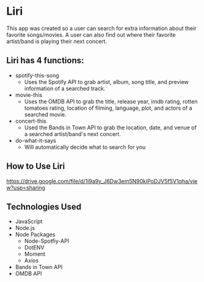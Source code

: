 # Liri

This app was created so a user can search for extra information about their favorite songs/movies. A user can also find out where their favorite artist/band is playing their next concert. 

## Liri has 4 functions:
* spotify-this-song
  * Uses the Spotify API to grab artist, album, song title, and preview information of a searched track.
* movie-this
  * Uses the OMDB API to grab the title, release year, imdb rating, rotten tomatoes rating, location of filming, language, plot, and actors of a searched movie.
* concert-this
  * Used the Bands in Town API to grab the location, date, and venue of a searched artist/band's next concert.
* do-what-it-says
  * Will automatically decide what to search for you

## How to Use Liri
https://drive.google.com/file/d/1i9a9y_J6Dw3em5N90kiPoDJV5f5V1qha/view?usp=sharing

## Technologies Used
* JavaScript
* Node.js
* Node Packages
  * Node-Spotfiy-API
  * DotENV
  * Moment
  * Axios
* Bands in Town API
* OMDB API
